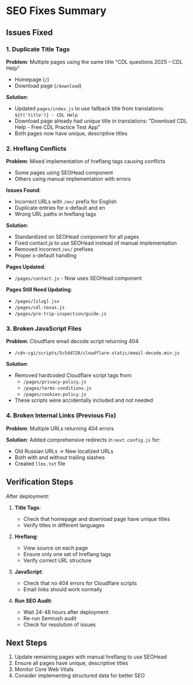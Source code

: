 # SEO Fixes Summary

## Issues Fixed

### 1. Duplicate Title Tags

**Problem**: Multiple pages using the same title "CDL questions 2025 – CDL Help"

- Homepage (`/`)
- Download page (`/download`)

**Solution**:

- Updated `pages/index.js` to use fallback title from translations: `${t('title')} - CDL Help`
- Download page already had unique title in translations: "Download CDL Help - Free CDL Practice Test App"
- Both pages now have unique, descriptive titles

### 2. Hreflang Conflicts

**Problem**: Mixed implementation of hreflang tags causing conflicts

- Some pages using SEOHead component
- Others using manual implementation with errors

**Issues Found**:

- Incorrect URLs with `/en/` prefix for English
- Duplicate entries for x-default and en
- Wrong URL paths in hreflang tags

**Solution**:

- Standardized on SEOHead component for all pages
- Fixed contact.js to use SEOHead instead of manual implementation
- Removed incorrect `/en/` prefixes
- Proper x-default handling

**Pages Updated**:

- `/pages/contact.js` - Now uses SEOHead component

**Pages Still Need Updating**:

- `/pages/[slug].jsx`
- `/pages/cdl-texas.js`
- `/pages/pre-trip-inspection/guide.js`

### 3. Broken JavaScript Files

**Problem**: Cloudflare email decode script returning 404

- `/cdn-cgi/scripts/5c5dd728/cloudflare-static/email-decode.min.js`

**Solution**:

- Removed hardcoded Cloudflare script tags from:
  - `/pages/privacy-policy.js`
  - `/pages/terms-conditions.js`
  - `/pages/cookies-policy.js`
- These scripts were accidentally included and not needed

### 4. Broken Internal Links (Previous Fix)

**Problem**: Multiple URLs returning 404 errors

**Solution**: Added comprehensive redirects in `next.config.js` for:

- Old Russian URLs → New localized URLs
- Both with and without trailing slashes
- Created `llms.txt` file

## Verification Steps

After deployment:

1. **Title Tags**:
   - Check that homepage and download page have unique titles
   - Verify titles in different languages

2. **Hreflang**:
   - View source on each page
   - Ensure only one set of hreflang tags
   - Verify correct URL structure

3. **JavaScript**:
   - Check that no 404 errors for Cloudflare scripts
   - Email links should work normally

4. **Run SEO Audit**:
   - Wait 24-48 hours after deployment
   - Re-run Semrush audit
   - Check for resolution of issues

## Next Steps

1. Update remaining pages with manual hreflang to use SEOHead
2. Ensure all pages have unique, descriptive titles
3. Monitor Core Web Vitals
4. Consider implementing structured data for better SEO
